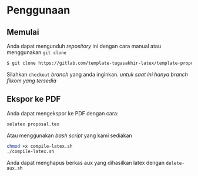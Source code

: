 # Penggunaan

## Memulai

Anda dapat mengunduh *repository* ini dengan cara manual atau
menggunakan `git clone`

``` bash
$ git clone https://gitlab.com/template-tugasakhir-latex/template-proposal-latex
```

Silahkan `checkout` *branch* yang anda inginkan. *untuk saat ini hanya
branch filkom yang tersedia*

## Ekspor ke PDF

Anda dapat mengekspor ke PDF dengan cara:

``` bash
xelatex proposal.tex
```

Atau menggunakan *bash script* yang kami sediakan

``` bash
chmod +x compile-latex.sh
./compile-latex.sh
```

Anda dapat menghapus berkas aux yang dihasilkan latex dengan `delete-aux.sh`

